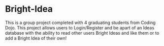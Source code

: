 # Bright-Idea
This is a group project completed with 4 graduating students from Coding Dojo.
This project allows users to Login/Register and be apart of an Ideas database with the ability to read other users Bright Ideas and like them or to add a Bright Idea of their own!
